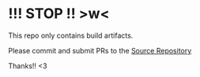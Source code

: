 # !!! STOP !! >w<

This repo only contains build artifacts. 

Please commit and submit PRs to the [Source Repository](https://github.com/YOUR-ORG/YOUR-SOURCE-REPO)

Thanks!! <3
